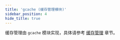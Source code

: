 ```yaml
---
title: 'gcache (缓存管理模块)'
sidebar_position: 4
hide_title: true
---
```


缓存管理由 `gcache` 模块实现，具体请参考 [缓存管理](../../1-核心组件/8-缓存管理/8-缓存管理.md) 章节。
